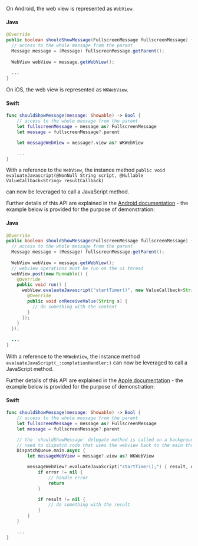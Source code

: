 <Variant platform="android" task="obtain" repeat="3"/>

On Android, the web view is represented as `WebView`.  

#### Java

```java
@Override
public boolean shouldShowMessage(FullscreenMessage fullscreenMessage) {
  // access to the whole message from the parent
  Message message = (Message) fullscreenMessage.getParent();
      
  WebView webView = message.getWebView();
  
  ...
}
```

<Variant platform="ios" task="obtain" repeat="3"/>

On iOS, the web view is represented as `WKWebView`.  

#### Swift

```swift
func shouldShowMessage(message: Showable) -> Bool {
    // access to the whole message from the parent
    let fullscreenMessage = message as? FullscreenMessage
    let message = fullscreenMessage?.parent

    let messageWebView = message?.view as? WKWebView

    ...
}
```

<Variant platform="android" task="call" repeat="4"/>

With a reference to the `WebView`, the instance method `public void evaluateJavascript(@NonNull String script, @Nullable ValueCallback<String> resultCallback)` 

can now be leveraged to call a JavaScript method.

Further details of this API are explained in the [Android documentation](https://developer.android.com/reference/android/webkit/WebView#evaluateJavascript(java.lang.String,%20android.webkit.ValueCallback%3Cjava.lang.String%3E)) - the example below is provided for the purpose of demonstration:

#### Java

```java
@Override
public boolean shouldShowMessage(FullscreenMessage fullscreenMessage) {
  // access to the whole message from the parent
  Message message = (Message) fullscreenMessage.getParent();
      
  WebView webView = message.getWebView();
  // webview operations must be run on the ui thread
  webView.post(new Runnable() {
    @Override
    public void run() {
      webView.evaluateJavascript("startTimer()", new ValueCallback<String>() {
        @Override
        public void onReceiveValue(String s) {
          // do something with the content
        }
      });
    }
  });
  
  ...
}
```

<Variant platform="ios" task="call" repeat="4"/>

With a reference to the `WKWebView`, the instance method `evaluateJavaScript(_:completionHandler:)` can now be leveraged to call a JavaScript method.

Further details of this API are explained in the [Apple documentation](https://developer.apple.com/documentation/webkit/wkwebview/1415017-evaluateJavaScript) - the example below is provided for the purpose of demonstration:

#### Swift

```swift
func shouldShowMessage(message: Showable) -> Bool {
    // access to the whole message from the parent
    let fullscreenMessage = message as? FullscreenMessage
    let message = fullscreenMessage?.parent

    // the `shouldShowMessage` delegate method is called on a background thread.
    // need to dispatch code that uses the webview back to the main thread.
    DispatchQueue.main.async {
        let messageWebView = message?.view as? WKWebView

        messageWebView?.evaluateJavaScript("startTimer();") { result, error in
            if error != nil {
                // handle error
                return
            }

            if result != nil {
                // do something with the result
            }
        }                
    }

    ...
}
```